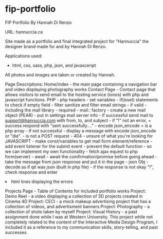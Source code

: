 # fip-portfolio
 FIP Portfolio 
 By Hannah Di Renzo

 URL: hannuccia.ca

 Site made as a portfolio and final integrated project for "Hannuccia" the designer brand made for and by Hannah Di Renzo. 

 Applications used:
  - html, css, sass, php, json, and javasceript

  All photos and images are taken or created by Hannah. 

  Page Descriptions:
  Home/index - the main page containing a navigation bar and video displaying photography works
  Contact Page - Contact page that allows visitors to send email to the hosting service (ionos) with php and javascript functions.
  PHP
    - php headers
    - set variables
    - if(isset) statements to check if empty field
    - filter sanitize and filter email strings
    - if valid - including the mail library - required
    - mail:: factory - create a new mail object (PEAR)
    - put in settings mail server info
    - if successful send mail to support@hannuccia.com with from, to, and subject
    - if "!" not an error, = success respond with "sent successfully...."
    - encode json_encode  = is a php array 
    - if not successful - display a message with encode json_encode or "die".
    - is not a POST request - 404 - unsure of what you're looking for
JAVASCRIPT
    - make const/variables to get mail form element/reference
    - add event listener for the submit event
    - prevent the default function - so we can implement my own functionality
    - fetch ajax equest to php form(server)
    - await - await the coinfirmation/promise before going ahead
    - take the message  from json response and put it in the page
    - json Obj - decode as if qit was json (built in php file)
    - if the response is not okay "!", check response and enter <li> html lines displaying the errors


  Projects Page - Table of Contents for included portfolio works
  Project: Demo Reel - a video displaying a collection of 3D projects created in Cinema 4D
  Project: CECI - a mock makeup advertising project that has a collection of videos, and advertisment banners
  Project: Photography - a collection of shots taken by myself
  Project: Visual History - a past assignment done while I was at Western University. This project while not completely related to the content of the Interactive Media Design Program, I included it as a reference to my communication skills, story-telling, and past successes. 


